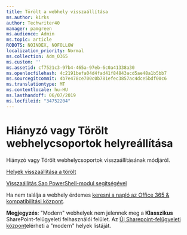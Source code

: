 ```yaml
---
title: Törölt a webhely visszaállítása
ms.author: kirks
author: Techwriter40
manager: pamgreen
ms.audience: Admin
ms.topic: article
ROBOTS: NOINDEX, NOFOLLOW
localization_priority: Normal
ms.collection: Adm_O365
ms.custom: ''
ms.assetid: cf7521c3-97b4-465a-97eb-6c0a41338a30
ms.openlocfilehash: 4c2191befa04d4fad41f84843acd5ae48a1b5bb7
ms.sourcegitcommit: 4b7e478ce700c0b781efec3857ac4dce5bdf00c6
ms.translationtype: MT
ms.contentlocale: hu-HU
ms.lasthandoff: 06/07/2019
ms.locfileid: "34752204"
---
```

# <a name="recover-missing-or-deleted-site-collections"></a>Hiányzó vagy Törölt webhelycsoportok helyreállítása

Hiányzó vagy Törölt webhelycsoportok visszaállításának módjáról.

[Helyek visszaállítása a törölt](https://docs.microsoft.com/sharepoint/restore-deleted-site-collection)

[Visszaállítás Sao PowerShell-modul segítségével](https://support.office.com/article/Introduction-to-the-SharePoint-Online-Management-Shell-C16941C3-19B4-4710-8056-34C034493429)

Ha nem találja a webhely érdemes [keresni a napló az Office 365 &amp; kompatibilitási központ](https://docs.microsoft.com/office365/securitycompliance/search-the-audit-log-in-security-and-compliance).

**Megjegyzés**: "Modern" webhelyek nem jelennek meg a **Klasszikus** SharePoint-felügyeleti felhasználói felület. Az [Új Sharepoint-felügyeleti központ](https://docs.microsoft.com/sharepoint/get-started-new-admin-center)elérheti a "modern" helyek listáját.


